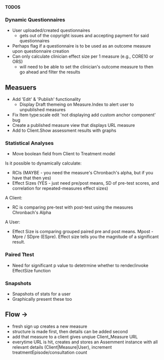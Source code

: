 **TODOS**

### Dynamic Questionnaires

-   User uploaded/created questionnaires
    -   gets out of the copyright issues and accepting payment for said questionnaires
-   Perhaps flag if a questionnaire is to be used as an outcome measure upon questionnaire creation
-   Can only calculate clinician effect size per 1 measure (e.g., CORE10 or ORS)
    -   will need to be able to set the clinician's outcome measure to then go ahead and filter the results

## Measuers

-   Add 'Edit' & 'Publish' functionality
    -   Display Draft themeing on Measure.Index to alert user to unpublished measures
-   Fix Item type:scale edit 'not displaying add custom anchor component' bug
-   Create a published measure view that displays URL measure
-   Add to Client.Show assessment results with graphs

### Statistical Analyses

-   Move boolean field from Client to Treatment model

Is it possible to dynamically calculate:

-   RCIs (MAYBE - you need the measure's Chronbach's alpha, but if you have that then yes)
-   Effect Sizes (YES - just need pre/post means, SD of pre-test scores, and correlation for repeated-measures effect sizes)

A Client:

-   RC is comparing pre-test with post-test using the measures Chronbach's Alpha

A User:

-   Effect Size is comparing grouped paired pre and post means. Mpost - Mpre / SDpre (ESpre). Effect size tells you the magnitude of a significant result.

### Paired Ttest

-   Need for significant p value to detetrmine whether to render/invoke EffectSize function

### Snapshots

-   Snapshots of stats for a user
-   Graphically present these too

## Flow ->

-   fresh sign up creates a new measure
-   structure is made first, then details can be added second
-   add that measure to a client gives unqiue Client_Measure URL
-   everytime URL is hit, creates and stores an Assemment instance with all relevant details (Client|Measure|User), increment treatmentEpisode/consultation count
